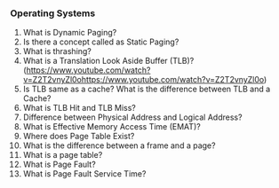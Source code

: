 ### Operating Systems

1. What is Dynamic Paging?
2. Is there a concept called as Static Paging?
3. What is thrashing?
4. What is a Translation Look Aside Buffer (TLB)? (https://www.youtube.com/watch?v=Z2T2vnyZl0ohttps://www.youtube.com/watch?v=Z2T2vnyZl0o)
5. Is TLB same as a cache? What is the difference between TLB and a Cache?
6. What is TLB Hit and TLB Miss?
7. Difference between Physical Address and Logical Address?
8. What is Effective Memory Access Time (EMAT)?
9. Where does Page Table Exist?
10. What is the difference between a frame and a page?
11. What is a page table?
12. What is Page Fault?
13. What is Page Fault Service Time?

